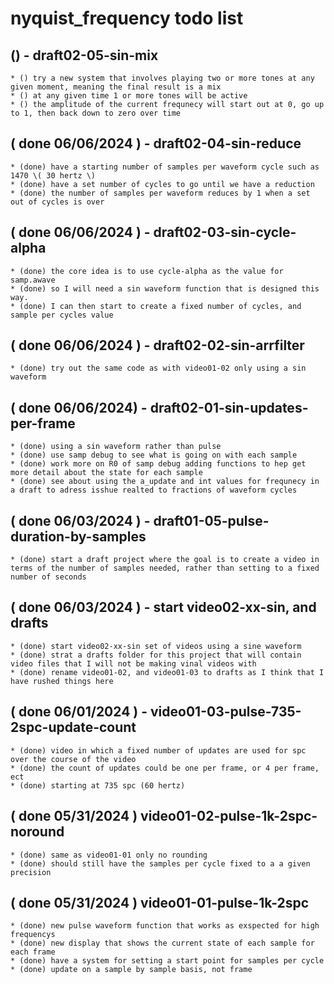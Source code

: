 # nyquist_frequency todo list

## () - draft02-05-sin-mix
    * () try a new system that involves playing two or more tones at any given moment, meaning the final result is a mix
    * () at any given time 1 or more tones will be active
    * () the amplitude of the current frequnecy will start out at 0, go up to 1, then back down to zero over time
    

## ( done 06/06/2024 ) - draft02-04-sin-reduce
    * (done) have a starting number of samples per waveform cycle such as 1470 \( 30 hertz \)
    * (done) have a set number of cycles to go until we have a reduction
    * (done) the number of samples per waveform reduces by 1 when a set out of cycles is over

## ( done 06/06/2024 ) - draft02-03-sin-cycle-alpha
    * (done) the core idea is to use cycle-alpha as the value for samp.awave
    * (done) so I will need a sin waveform function that is designed this way.
    * (done) I can then start to create a fixed number of cycles, and sample per cycles value 
    
## ( done 06/06/2024 ) - draft02-02-sin-arrfilter
    * (done) try out the same code as with video01-02 only using a sin waveform

## ( done 06/06/2024) - draft02-01-sin-updates-per-frame
    * (done) using a sin waveform rather than pulse
    * (done) use samp debug to see what is going on with each sample    
    * (done) work more on R0 of samp debug adding functions to hep get more detail about the state for each sample
    * (done) see about using the a_update and int values for frequnecy in a draft to adress isshue realted to fractions of waveform cycles
    
## ( done 06/03/2024 ) - draft01-05-pulse-duration-by-samples
    * (done) start a draft project where the goal is to create a video in terms of the number of samples needed, rather than setting to a fixed number of seconds

## ( done 06/03/2024 ) - start video02-xx-sin, and drafts
    * (done) start video02-xx-sin set of videos using a sine waveform
    * (done) strat a drafts folder for this project that will contain video files that I will not be making vinal videos with
    * (done) rename video01-02, and video01-03 to drafts as I think that I have rushed things here

## ( done 06/01/2024 ) - video01-03-pulse-735-2spc-update-count
    * (done) video in which a fixed number of updates are used for spc over the course of the video
    * (done) the count of updates could be one per frame, or 4 per frame, ect
    * (done) starting at 735 spc (60 hertz)

## ( done 05/31/2024 ) video01-02-pulse-1k-2spc-noround
    * (done) same as video01-01 only no rounding
    * (done) should still have the samples per cycle fixed to a a given precision
    
## ( done 05/31/2024 ) video01-01-pulse-1k-2spc
    * (done) new pulse waveform function that works as exspected for high frequencys
    * (done) new display that shows the current state of each sample for each frame
    * (done) have a system for setting a start point for samples per cycle 
    * (done) update on a sample by sample basis, not frame

